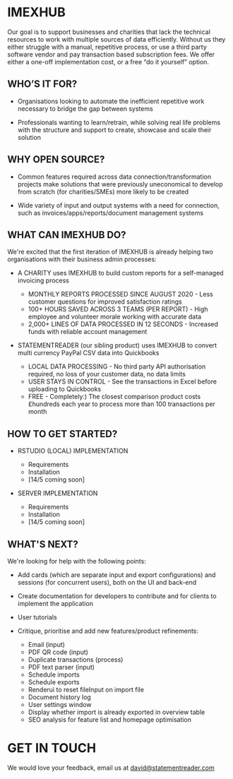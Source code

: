 # IMEXHUB
Our goal is to support businesses and charities that lack the technical resources to work with multiple sources of data efficiently. Without us they either struggle with a manual, repetitive process, or use a third party software vendor and pay transaction based subscription fees. We offer either a one-off implementation cost, or a free “do it yourself” option.


## WHO’S IT FOR?
- Organisations looking to automate the inefficient repetitive work necessary to bridge the gap between systems

- Professionals wanting to learn/retrain, while solving real life problems with the structure and support to create, showcase and scale their solution


## WHY OPEN SOURCE?
- Common features required across data connection/transformation projects make solutions that were previously uneconomical to develop from scratch (for charities/SMEs) more likely to be created

- Wide variety of input and output systems with a need for connection, such as invoices/apps/reports/document management systems


## WHAT CAN IMEXHUB DO?
We're excited that the first iteration of IMEXHUB is already helping two organisations with their business admin processes:

- A CHARITY uses IMEXHUB to build custom reports for a self-managed invoicing process
    - MONTHLY REPORTS PROCESSED SINCE AUGUST 2020 - Less customer questions for improved satisfaction ratings
    - 100+ HOURS SAVED ACROSS 3 TEAMS (PER REPORT) - High employee and volunteer morale working with accurate data
    - 2,000+ LINES OF DATA PROCESSED IN 12 SECONDS - Increased funds with reliable account management

- STATEMENTREADER (our sibling product) uses IMEXHUB to convert multi currency PayPal CSV data into Quickbooks
    - LOCAL DATA PROCESSING - No third party API authorisation required, no loss of your customer data, no data limits
    - USER STAYS IN CONTROL - See the transactions in Excel before uploading to Quickbooks
    - FREE - Completely:) The closest comparison product costs £hundreds each year to process more than 100 transactions per month


## HOW TO GET STARTED?
- RSTUDIO (LOCAL) IMPLEMENTATION
    - Requirements
    - Installation
    - [14/5 coming soon]

- SERVER IMPLEMENTATION
    - Requirements
    - Installation
    - [14/5 coming soon]


## WHAT'S NEXT?
We're looking for help with the following points:

- Add cards (which are separate input and export configurations) and sessions (for concurrent users), both on the UI and back-end

- Create documentation for developers to contribute and for clients to implement the application

- User tutorials

- Critique, prioritise and add new features/product refinements:
    - Email (input)
    - PDF QR code (input)
    - Duplicate transactions (process)
    - PDF text parser (input)
    - Schedule imports
    - Schedule exports
    - Renderui to reset fileInput on import file
    - Document history log
    - User settings window
    - Display whether import is already exported in overview table
    - SEO analysis for feature list and homepage optimisation

# GET IN TOUCH
We would love your feedback, email us at david@statementreader.com



